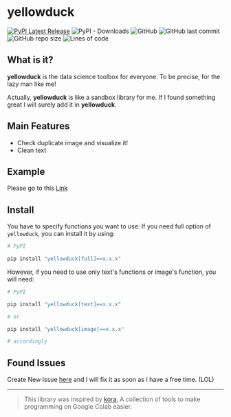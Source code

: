 # yellowduck

[![PyPI Latest Release](https://img.shields.io/pypi/v/yellowduck?style=for-the-badge)](https://pypi.org/project/yellowduck/)
![PyPI - Downloads](https://img.shields.io/pypi/dm/yellowduck?style=for-the-badge)
![GitHub](https://img.shields.io/github/license/PCP55/yellowduck-dev?style=for-the-badge)
![GitHub last commit](https://img.shields.io/github/last-commit/PCP55/yellowduck-dev?style=for-the-badge)
![GitHub repo size](https://img.shields.io/github/repo-size/PCP55/yellowduck-dev?style=for-the-badge)
![Lines of code](https://img.shields.io/tokei/lines/github/PCP55/yellowduck-dev?style=for-the-badge)

## What is it?

**yellowduck** is the data science toolbox for everyone. To be precise, for the lazy man like me!

Actually, **yellowduck** is like a sandbox library for me. If I found something great I will surely add it in **yellowduck**. 

## Main Features

- Check duplicate image and visualize it!
- Clean text

## Example

Please go to this [Link](https://github.com/PCP55/yellowduck-dev/tree/main/examples)


## Install

You have to specify functions you want to use:
If you need full option of `yellowduck`, you can install it by using:

```ruby
# PyPI

pip install "yellowduck[full]==x.x.x"
```

However, if you need to use only text's functions or image's function, you will need:

```ruby
# PyPI

pip install "yellowduck[text]==x.x.x"

# or

pip install "yellowduck[image]==x.x.x"

# accordingly
```

## Found Issues

Create New Issue [here](https://github.com/PCP55/yellowduck-dev/issues) and I will fix it as soon as I have a free time. (LOL)

---------------------------------------

> This library was inspired by [kora](https://github.com/airesearch-in-th/kora/tree/master/kora), A collection of tools to make programming on Google Colab easier.